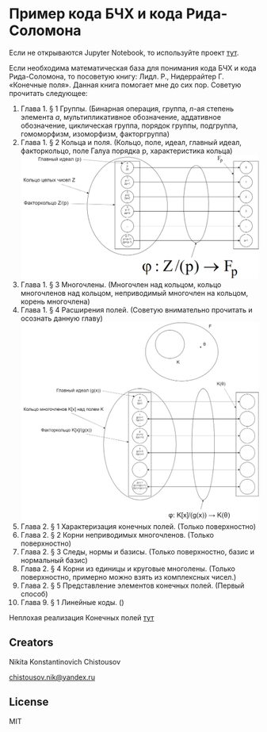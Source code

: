 # Пример кода БЧХ и кода Рида-Соломона

Если не открываются Jupyter Notebook, то используйте проект [тут](https://nbviewer.org/github/Chistousov/BCH-and-Reed-Solomon/tree/main/).

Если необходима математическая база для понимания кода БЧХ и кода Рида-Соломона, то посоветую книгу:  Лидл. Р., Нидеррайтер Г. «Конечные поля».  Данная книга помогает мне до сих пор.
Советую прочитать следующее:

1. Глава 1. § 1 Группы. (Бинарная операция, группа, *n*-ая степень элемента *a*, мультипликативное обозначение, аддативное обозначение, циклическая группа, порядок группы, подгруппа, гомоморфизм, изоморфизм, факторгруппа)
2. Глава 1. § 2 Кольца и поля. (Кольцо, поле, идеал, главный идеал, факторкольцо, поле Галуа порядка p, характеристика кольца)
![Quotient ring](Quotient_ring.png "Quotient ring")
3. Глава 1. § 3 Многочлены. (Многочлен над кольцом, кольцо многочленов над кольцом, неприводимый многочлен на кольцом, корень многочлена)
4. Глава 1. § 4 Расширения полей. (Советую внимательно прочитать и осознать данную главу)
![Quotient ring polynomial](Quotient_ring_polynomial.png "Quotient ring polynomial")
5. Глава 2. § 1 Характеризация конечных полей. (Только поверхностно)
6. Глава 2. § 2 Корни неприводимых многочленов. (Только поверхностно)
7. Глава 2. § 3 Следы, нормы и базисы. (Только поверхностно, базис и нормальный базис)
8. Глава 2. § 4 Корни из единицы и круговые многолены. (Только поверхностно, примерно можно взять из комплексных чисел.)
9. Глава 2. § 5 Представление элементов конечных полей. (Первый способ)
10. Глава 9. § 1 Линейные коды. ()

Неплохая реализация Конечных полей [тут](https://jeremykun.com/2014/03/13/programming-with-finite-fields/)

## Creators

Nikita Konstantinovich Chistousov

chistousov.nik@yandex.ru

## License

MIT
